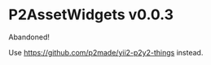 P2AssetWidgets v0.0.3
=====================

Abandoned!

Use https://github.com/p2made/yii2-p2y2-things instead.
